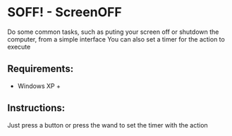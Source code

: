 SOFF! - ScreenOFF
=======

Do some common tasks, such as puting your screen off or shutdown the computer, from a simple interface
You can also set a timer for the action to execute

Requirements:
-------------
- Windows XP +

Instructions:
-------------
Just press a button or press the wand to set the timer with the action
